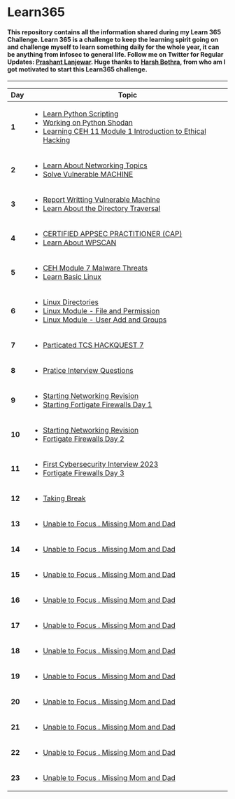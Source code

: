# Learn365

#### This repository contains all the information shared during my Learn 365 Challenge. Learn 365 is a challenge to keep the learning spirit going on and challenge myself to learn something daily for the whole year, it can be anything from infosec to general life. Follow me on Twitter for Regular Updates: [Prashant Lanjewar](https://twitter.com/infosecbackpack). Huge thanks to [Harsh Bothra](https://twitter.com/harshbothra_), from who am I got motivated to start this Learn365 challenge.

-------
Day  | Topic
--- | ---
**1** | [<ul><li>Learn Python Scripting </li><li> Working on Python Shodan </li><li> Learning CEH 11 Module 1 Introduction to Ethical Hacking </li></ul>](/days/day1.md)
**2** | [<ul><li>Learn About Networking Topics</li><li> Solve Vulnerable MACHINE  </li> </ul>](/days/day2.md)
**3** | [<ul><li>Report Writting Vulnerable Machine </li><li> Learn About the Directory Traversal   </li> </ul>](/days/day3.md)
**4** | [<ul><li> CERTIFIED APPSEC PRACTITIONER (CAP)  </li><li> Learn About WPSCAN   </li> </ul>](/days/day4.md)
**5** | [<ul><li> CEH Module 7 Malware Threats </li><li> Learn Basic Linux  </li> </ul>](/days/day5.md)
**6** | [<ul> <li> Linux Directories  </li> <li> Linux Module - File and Permission  </li> <li> Linux  Module - User Add and Groups  </li> </ul>](/days/day6.md)
**7** | [<ul> <li> Particated TCS HACKQUEST 7 </li> </ul>](/days/day7.md)
**8** | [<ul> <li> Pratice Interview Questions</li> </ul>](/days/day8.md)
**9** | [<ul> <li> Starting Networking Revision </li><li> Starting Fortigate Firewalls Day 1 </li> </ul>](/days/day9.md)
**10** | [<ul> <li> Starting Networking Revision </li><li> Fortigate Firewalls Day 2 </li> </ul>](/days/day10.md)
**11** | [<ul> <li> First  Cybersecurity Interview 2023 </li><li> Fortigate Firewalls Day 3</li> </ul>](/days/day11.md)
**12** | [<ul> <li> Taking Break </li> </ul>](/days/day12.md)
**13** | [<ul> <li> Unable to Focus . Missing Mom and Dad </li> </ul>](/days/day13.md)
**14** | [<ul> <li> Unable to Focus . Missing Mom and Dad </li> </ul>](/days/day14.md)
**15** | [<ul> <li> Unable to Focus . Missing Mom and Dad </li> </ul>](/days/day15.md)
**16** | [<ul> <li> Unable to Focus . Missing Mom and Dad </li> </ul>](/days/day16.md)
**17** | [<ul> <li> Unable to Focus . Missing Mom and Dad </li> </ul>](/days/day17.md)
**18** | [<ul> <li> Unable to Focus . Missing Mom and Dad </li> </ul>](/days/day18.md)
**19** | [<ul> <li> Unable to Focus . Missing Mom and Dad </li> </ul>](/days/day19.md)
**20** | [<ul> <li> Unable to Focus . Missing Mom and Dad </li> </ul>](/days/day20.md)
**21** | [<ul> <li> Unable to Focus . Missing Mom and Dad </li> </ul>](/days/day21.md)
**22** | [<ul> <li> Unable to Focus . Missing Mom and Dad </li> </ul>](/days/day22.md)
**23** | [<ul> <li> Unable to Focus . Missing Mom and Dad </li> </ul>](/days/day23.md)





